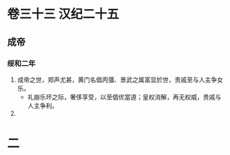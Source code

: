# 卷三十三 汉纪二十五
## 成帝
### 绥和二年
1. 成帝之世，郑声尤甚，黄门名倡丙彊、景武之属富显於世，贵戚至与人主争女乐。
   - 礼崩乐坏之际，奢侈享受，以至倡优當道；皇权消解，再无权威，贵戚与人主争利。
2. 

# 二

